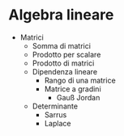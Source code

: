 # Algebra lineare

- Matrici
    - Somma di matrici
    - Prodotto per scalare
    - Prodotto di matrici
    - Dipendenza lineare
        - Rango di una matrice
        - Matrice a gradini
            - Gauß Jordan
    - Determinante
        - Sarrus
        - Laplace
